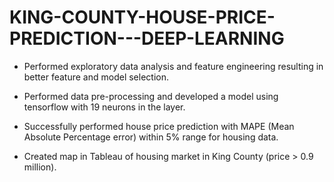 # KING-COUNTY-HOUSE-PRICE-PREDICTION---DEEP-LEARNING

- Performed exploratory data analysis and feature engineering resulting in better feature and model 
  selection.

- Performed data pre-processing and developed a model using tensorflow with 19 neurons in the 
  layer.

- Successfully performed house price prediction with MAPE (Mean Absolute Percentage error) within 
  5% range for housing data.

- Created map in Tableau of housing market in King County (price > 0.9 million).
